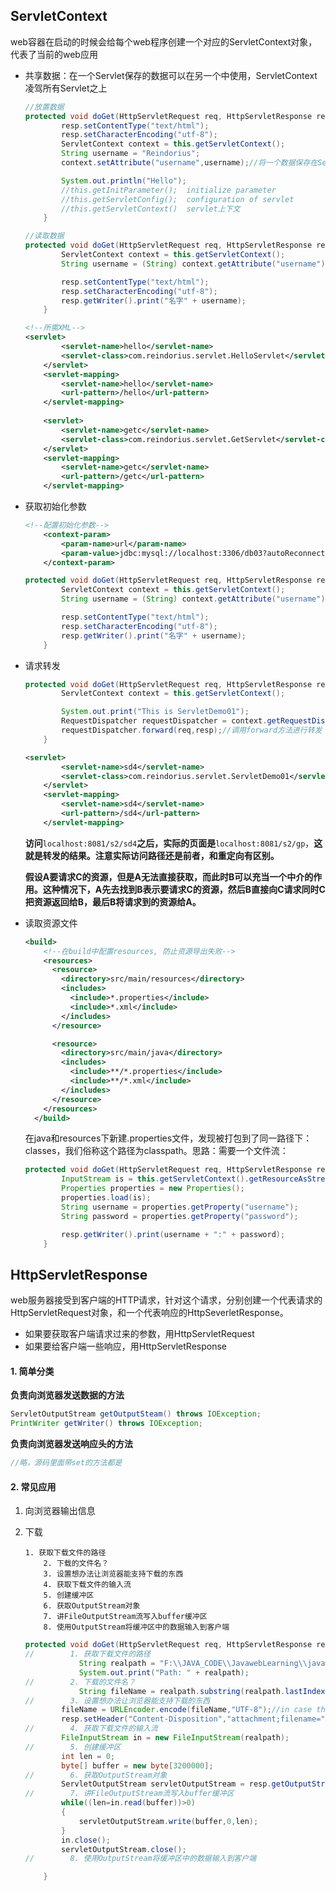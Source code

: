 ## ServletContext

web容器在启动的时候会给每个web程序创建一个对应的ServletContext对象，代表了当前的web应用

* 共享数据：在一个Servlet保存的数据可以在另一个中使用，ServletContext凌驾所有Servlet之上

  ```java
  //放置数据
  protected void doGet(HttpServletRequest req, HttpServletResponse resp) throws ServletException, IOException {
          resp.setContentType("text/html");
          resp.setCharacterEncoding("utf-8");
          ServletContext context = this.getServletContext();
          String username = "Reindorius";
          context.setAttribute("username",username);//将一个数据保存在ServletContext里面。名字：username; 值：username
  
          System.out.println("Hello");
          //this.getInitParameter();  initialize parameter
          //this.getServletConfig();  configuration of servlet
          //this.getServletContext()  servlet上下文
      }
  ```

  ```java
  //读取数据
  protected void doGet(HttpServletRequest req, HttpServletResponse resp) throws ServletException, IOException {
          ServletContext context = this.getServletContext();
          String username = (String) context.getAttribute("username");
  
          resp.setContentType("text/html");
          resp.setCharacterEncoding("utf-8");
          resp.getWriter().print("名字" + username);
      }
  ```

  ```xml
  <!--所需XML-->
  <servlet>
          <servlet-name>hello</servlet-name>
          <servlet-class>com.reindorius.servlet.HelloServlet</servlet-class>W
      </servlet>
      <servlet-mapping>
          <servlet-name>hello</servlet-name>
          <url-pattern>/hello</url-pattern>
      </servlet-mapping>
      
      <servlet>
          <servlet-name>getc</servlet-name>
          <servlet-class>com.reindorius.servlet.GetServlet</servlet-class>
      </servlet>
      <servlet-mapping>
          <servlet-name>getc</servlet-name>
          <url-pattern>/getc</url-pattern>
      </servlet-mapping>
  ```

* 获取初始化参数

  ```xml
  <!--配置初始化参数-->
      <context-param>
          <param-name>url</param-name>
          <param-value>jdbc:mysql://localhost:3306/db03?autoReconnect=true&amp;useSSL=false</param-value>
      </context-param>
  ```

  ```java
  protected void doGet(HttpServletRequest req, HttpServletResponse resp) throws ServletException, IOException {
          ServletContext context = this.getServletContext();
          String username = (String) context.getAttribute("username");
  
          resp.setContentType("text/html");
          resp.setCharacterEncoding("utf-8");
          resp.getWriter().print("名字" + username);
      }
  ```

* 请求转发

  ```java
  protected void doGet(HttpServletRequest req, HttpServletResponse resp) throws ServletException, IOException {
          ServletContext context = this.getServletContext();
  
          System.out.print("This is ServletDemo01");
          RequestDispatcher requestDispatcher = context.getRequestDispatcher("/gp");//转发的请求路径
          requestDispatcher.forward(req,resp);//调用forward方法进行转发
      }
  ```

  ```xml
  <servlet>
          <servlet-name>sd4</servlet-name>
          <servlet-class>com.reindorius.servlet.ServletDemo01</servlet-class>
      </servlet>
      <servlet-mapping>
          <servlet-name>sd4</servlet-name>
          <url-pattern>/sd4</url-pattern>
      </servlet-mapping>
  ```

  **访问**`localhost:8081/s2/sd4`**之后，实际的页面是**`localhost:8081/s2/gp`，**这就是转发的结果。注意实际访问路径还是前者，和重定向有区别。**

  **假设A要请求C的资源，但是A无法直接获取，而此时B可以充当一个中介的作用。这种情况下，A先去找到B表示要请求C的资源，然后B直接向C请求同时C把资源返回给B，最后B将请求到的资源给A。**

* 读取资源文件

  ```xml
  <build>
      <!--在build中配置resources, 防止资源导出失败-->
      <resources>
        <resource>
          <directory>src/main/resources</directory>
          <includes>
            <include>*.properties</include>
            <include>*.xml</include>
          </includes>
        </resource>
  
        <resource>
          <directory>src/main/java</directory>
          <includes>
            <include>**/*.properties</include>
            <include>**/*.xml</include>
          </includes>
        </resource>
      </resources>
    </build>
  ```

  在java和resources下新建.properties文件，发现被打包到了同一路径下：classes，我们俗称这个路径为classpath。思路：需要一个文件流：

  ```java
  protected void doGet(HttpServletRequest req, HttpServletResponse resp) throws ServletException, IOException {
          InputStream is = this.getServletContext().getResourceAsStream("/WEB-INF/classes/db.properties");
          Properties properties = new Properties();
          properties.load(is);
          String username = properties.getProperty("username");
          String password = properties.getProperty("password");
  
          resp.getWriter().print(username + ":" + password);
      }
  ```

  



## HttpServletResponse

web服务器接受到客户端的HTTP请求，针对这个请求，分别创建一个代表请求的HttpServletRequest对象，和一个代表响应的HttpSeverletResponse。

 * 如果要获取客户端请求过来的参数，用HttpServletRequest
 * 如果要给客户端一些响应，用HttpServletResponse

#### 1. 简单分类

**负责向浏览器发送数据的方法**

```java
ServletOutputStream getOutputSteam() throws IOException;
PrintWriter getWriter() throws IOException;
```

**负责向浏览器发送响应头的方法**

```java
//略，源码里面带set的方法都是
```

#### 2. 常见应用

 1. 向浏览器输出信息

 2. 下载

     	1. 获取下载文件的路径
          	2. 下载的文件名？
          	3. 设置想办法让浏览器能支持下载的东西
          	4. 获取下载文件的输入流
          	5. 创建缓冲区
          	6. 获取OutputStream对象
          	7. 讲FileOutputStream流写入buffer缓冲区
          	8. 使用OutputStream将缓冲区中的数据输入到客户端

    ```java
    protected void doGet(HttpServletRequest req, HttpServletResponse resp) throws ServletException, IOException {
    //        1. 获取下载文件的路径
                String realpath = "F:\\JAVA_CODE\\JavawebLearning\\javaweb-02-servlet\\response\\src\\main\\resources\\alexander_prime.png";
                System.out.print("Path: " + realpath);
    //        2. 下载的文件名？
                String fileName = realpath.substring(realpath.lastIndexOf(File.separator)+1);
    //        3. 设置想办法让浏览器能支持下载的东西
            fileName = URLEncoder.encode(fileName,"UTF-8");//in case the file name is non-English
            resp.setHeader("Content-Disposition","attachment;filename="+fileName);
    //        4. 获取下载文件的输入流
            FileInputStream in = new FileInputStream(realpath);
    //        5. 创建缓冲区
            int len = 0;
            byte[] buffer = new byte[3200000];
    //        6. 获取OutputStream对象
            ServletOutputStream servletOutputStream = resp.getOutputStream();
    //        7. 讲FileOutputStream流写入buffer缓冲区
            while((len=in.read(buffer))>0)
            {
                servletOutputStream.write(buffer,0,len);
            }
            in.close();
            servletOutputStream.close();
    //        8. 使用OutputStream将缓冲区中的数据输入到客户端
    
        }
    ```

    

